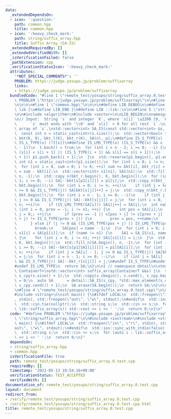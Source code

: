 ```yaml
---
data:
  _extendedDependsOn:
  - icon: ':question:'
    path: common.hpp
    title: common.hpp
  - icon: ':heavy_check_mark:'
    path: string/suffix_array.hpp
    title: Suffix Array (SA-IS)
  _extendedRequiredBy: []
  _extendedVerifiedWith: []
  _isVerificationFailed: false
  _pathExtension: cpp
  _verificationStatusIcon: ':heavy_check_mark:'
  attributes:
    '*NOT_SPECIAL_COMMENTS*': ''
    PROBLEM: https://judge.yosupo.jp/problem/suffixarray
    links:
    - https://judge.yosupo.jp/problem/suffixarray
  bundledCode: "#line 1 \"remote_test/yosupo/string/suffix_array.0.test.cpp\"\n#define\
    \ PROBLEM \"https://judge.yosupo.jp/problem/suffixarray\"\n\n#line 1 \"string/suffix_array.hpp\"\
    \n\n\n\n#line 1 \"common.hpp\"\n\n\n\n#define LIB_DEBUG\n\n#define LIB_BEGIN namespace\
    \ lib {\n#define LIB_END }\n#define LIB ::lib::\n\n\n#line 5 \"string/suffix_array.hpp\"\
    \n\n#include <algorithm>\n#include <vector>\n\nLIB_BEGIN\n\nnamespace detail {\n\
    \n// Input:  String `s` and integer `K`, where `s[i]` \u2208 [0, `K`).\n//   \
    \      `s` must ends with '\\0' and `s[i]` > 0 for all rest `i`.\n// Output: Suffix\
    \ array of `s`.\nstd::vector<int> SA_IS(const std::vector<int> &s, int K) {\n\
    \  const int n = static_cast<int>(s.size());\n  std::vector<bool> t(n);\n  std::vector<int>\
    \ bkt(K, 0), bkt_l(K), bkt_r(K), SA(n), p1;\n#define IS_S_TYPE(x) (t[x])\n#define\
    \ IS_L_TYPE(x) (!t[x])\n#define IS_LMS_TYPE(x) (IS_S_TYPE(x) && x != 0 && IS_L_TYPE(x\
    \ - 1))\n  t.back() = true;\n  for (int i = n - 2; i >= 0; --i) {\n    t[i] =\
    \ (s[i] < s[i + 1] || (IS_S_TYPE(i + 1) && s[i] == s[i + 1]));\n    if (IS_LMS_TYPE(i\
    \ + 1)) p1.push_back(i + 1);\n  }\n  std::reverse(p1.begin(), p1.end());\n  const\
    \ int n1 = static_cast<int>(p1.size());\n  for (int i = 0; i != n; ++i) ++bkt[s[i]];\n\
    \  for (int i = 0, sum = 0; i != K; ++i) sum += bkt[i], bkt_r[i] = sum, bkt_l[i]\
    \ = sum - bkt[i];\n  std::vector<int> s1(n1), SA1(n1);\n  std::fill_n(SA.begin(),\
    \ n, -1);\n  std::copy_n(bkt_r.begin(), K, bkt.begin());\n  for (int i = n1 -\
    \ 1; i >= 0; --i) SA[--bkt[s[p1[i]]]] = p1[i];\n  std::copy_n(bkt_l.begin(), K,\
    \ bkt.begin());\n  for (int i = 0; i != n; ++i)\n    if (int j = SA[i] - 1; j\
    \ >= 0 && IS_L_TYPE(j)) SA[bkt[s[j]]++] = j;\n  std::copy_n(bkt_r.begin(), K,\
    \ bkt.begin());\n  for (int i = n - 1; i >= 0; --i)\n    if (int j = SA[i] - 1;\
    \ j >= 0 && IS_S_TYPE(j)) SA[--bkt[s[j]]] = j;\n  for (int i = 0, j = 0; i !=\
    \ n; ++i)\n    if (IS_LMS_TYPE(SA[i])) SA1[j++] = SA[i];\n  int name = 0;\n  for\
    \ (int i = 0, prev = -1; i != n1; ++i) {\n    int pos = SA1[i];\n    for (int\
    \ j = 0;; ++j)\n      if (prev == -1 || s[pos + j] != s[prev + j] || IS_S_TYPE(pos\
    \ + j) != IS_S_TYPE(prev + j)) {\n        prev = pos, ++name;\n        break;\n\
    \      } else if (j != 0 && (IS_LMS_TYPE(pos + j) || IS_LMS_TYPE(prev + j)))\n\
    \        break;\n    SA[pos] = name - 1;\n  }\n  for (int i = 0; i != n1; ++i)\
    \ s1[i] = SA[p1[i]];\n  if (name != n1) {\n    SA1 = SA_IS(s1, name);\n  } else\
    \ {\n    for (int i = 0; i != n1; ++i) SA1[s1[i]] = i;\n  }\n  std::copy_n(bkt_r.begin(),\
    \ K, bkt.begin());\n  std::fill_n(SA.begin(), n, -1);\n  for (int i = n1 - 1;\
    \ i >= 0; --i) SA[--bkt[s[p1[SA1[i]]]]] = p1[SA1[i]];\n  for (int i = 0; i !=\
    \ n; ++i)\n    if (int j = SA[i] - 1; j >= 0 && IS_L_TYPE(j)) SA[bkt_l[s[j]]++]\
    \ = j;\n  for (int i = n - 1; i >= 0; --i)\n    if (int j = SA[i] - 1; j >= 0\
    \ && IS_S_TYPE(j)) SA[--bkt_r[s[j]]] = j;\n#undef IS_S_TYPE\n#undef IS_L_TYPE\n\
    #undef IS_LMS_TYPE\n  return SA;\n}\n\n} // namespace detail\n\ntemplate <typename\
    \ ContainerT>\nstd::vector<int> suffix_array(ContainerT &&s) {\n  std::vector<int>\
    \ s_cpy(s.size() + 1);\n  std::copy(s.cbegin(), s.cend(), s_cpy.begin());\n  s_cpy.back()\
    \ = 0;\n  auto SA      = detail::SA_IS(s_cpy, *std::max_element(s_cpy.cbegin(),\
    \ s_cpy.cend()) + 1);\n  SA.erase(SA.begin());\n  return SA;\n}\n\nLIB_END\n\n\
    \n#line 4 \"remote_test/yosupo/string/suffix_array.0.test.cpp\"\n\n#include <iostream>\n\
    #include <string>\n\nint main() {\n#ifdef LOCAL\n  std::freopen(\"in\", \"r\"\
    , stdin), std::freopen(\"out\", \"w\", stdout);\n#endif\n  std::ios::sync_with_stdio(false);\n\
    \  std::cin.tie(nullptr);\n  std::string s;\n  std::cin >> s;\n  for (auto i :\
    \ lib::suffix_array(s)) std::cout << i << ' ';\n  return 0;\n}\n"
  code: "#define PROBLEM \"https://judge.yosupo.jp/problem/suffixarray\"\n\n#include\
    \ \"string/suffix_array.hpp\"\n\n#include <iostream>\n#include <string>\n\nint\
    \ main() {\n#ifdef LOCAL\n  std::freopen(\"in\", \"r\", stdin), std::freopen(\"\
    out\", \"w\", stdout);\n#endif\n  std::ios::sync_with_stdio(false);\n  std::cin.tie(nullptr);\n\
    \  std::string s;\n  std::cin >> s;\n  for (auto i : lib::suffix_array(s)) std::cout\
    \ << i << ' ';\n  return 0;\n}"
  dependsOn:
  - string/suffix_array.hpp
  - common.hpp
  isVerificationFile: true
  path: remote_test/yosupo/string/suffix_array.0.test.cpp
  requiredBy: []
  timestamp: '2022-05-13 18:54:16+08:00'
  verificationStatus: TEST_ACCEPTED
  verifiedWith: []
documentation_of: remote_test/yosupo/string/suffix_array.0.test.cpp
layout: document
redirect_from:
- /verify/remote_test/yosupo/string/suffix_array.0.test.cpp
- /verify/remote_test/yosupo/string/suffix_array.0.test.cpp.html
title: remote_test/yosupo/string/suffix_array.0.test.cpp
---
```

